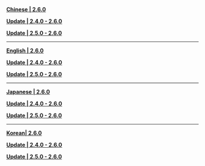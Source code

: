 **[Chinese | 2.6.0](https://autopatchhkws.yuanshen.com/client_app/download/pc_zip/20220318211020_aWEQCaw5ZERt54rm/Audio_Chinese_2.6.0.zip)**

**[Update | 2.4.0 - 2.6.0](https://autopatchhkws.yuanshen.com/client_app/update/hk4e_global/10/zh-cn_2.4.0_2.6.0_hdiff_g8JQpXKHxcwSYTGn.zip)**

**[Update | 2.5.0 - 2.6.0](https://autopatchhkws.yuanshen.com/client_app/update/hk4e_global/10/zh-cn_2.5.0_2.6.0_hdiff_TMDQ3PkIdt4ABcXZ.zip)**

---

**[English | 2.6.0](https://autopatchhkws.yuanshen.com/client_app/download/pc_zip/20220318211020_aWEQCaw5ZERt54rm/Audio_English(US)_2.6.0.zip)**

**[Update | 2.4.0 - 2.6.0](https://autopatchhkws.yuanshen.com/client_app/update/hk4e_global/10/en-us_2.4.0_2.6.0_hdiff_1qv4AlX5YUhtgRbf.zip)**

**[Update | 2.5.0 - 2.6.0](https://autopatchhkws.yuanshen.com/client_app/update/hk4e_global/10/en-us_2.5.0_2.6.0_hdiff_cTrqX6uxY1IH7zVs.zip)**

---

**[Japanese | 2.6.0](https://autopatchhkws.yuanshen.com/client_app/download/pc_zip/20220318211020_aWEQCaw5ZERt54rm/Audio_Japanese_2.6.0.zip)**

**[Update | 2.4.0 - 2.6.0](https://autopatchhkws.yuanshen.com/client_app/update/hk4e_global/10/ja-jp_2.4.0_2.6.0_hdiff_P5fa2yuwXFYKEnHN.zip)**

**[Update | 2.5.0 - 2.6.0](https://autopatchhkws.yuanshen.com/client_app/update/hk4e_global/10/ja-jp_2.5.0_2.6.0_hdiff_gRwTfd4VsJXLv9uY.zip)**

---

**[Korean| 2.6.0](https://autopatchhkws.yuanshen.com/client_app/download/pc_zip/20220318211020_aWEQCaw5ZERt54rm/Audio_Korean_2.6.0.zip)**

**[Update | 2.4.0 - 2.6.0](https://autopatchhkws.yuanshen.com/client_app/update/hk4e_global/10/ko-kr_2.4.0_2.6.0_hdiff_sYVhI9LJd3yTe5EU.zip)**

**[Update | 2.5.0 - 2.6.0](https://autopatchhkws.yuanshen.com/client_app/update/hk4e_global/10/ko-kr_2.5.0_2.6.0_hdiff_20EY6qkb8IetwBK9.zip)**
